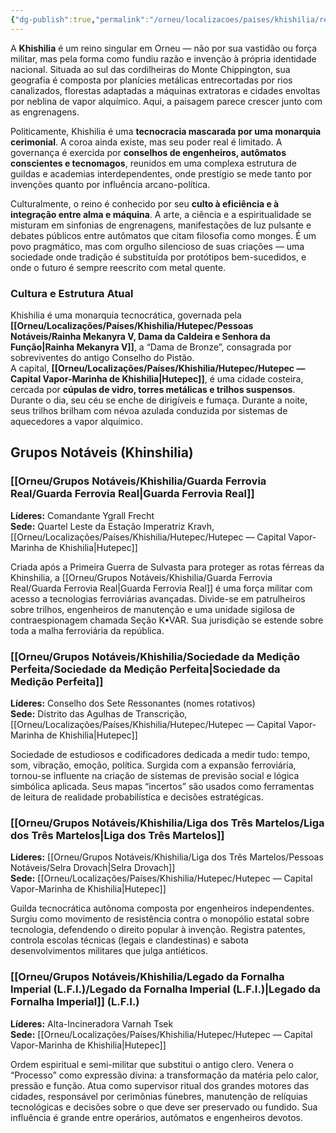 ```yaml
---
{"dg-publish":true,"permalink":"/orneu/localizacoes/paises/khishilia/reino-de-khishilia/","tags":["países"]}
---
```


A **Khishilia** é um reino singular em Orneu — não por sua vastidão ou força militar, mas pela forma como fundiu razão e invenção à própria identidade nacional. Situada ao sul das cordilheiras do Monte Chippington, sua geografia é composta por planícies metálicas entrecortadas por rios canalizados, florestas adaptadas a máquinas extratoras e cidades envoltas por neblina de vapor alquímico. Aqui, a paisagem parece crescer junto com as engrenagens.

Politicamente, Khishilia é uma **tecnocracia mascarada por uma monarquia cerimonial**. A coroa ainda existe, mas seu poder real é limitado. A governança é exercida por **conselhos de engenheiros, autômatos conscientes e tecnomagos**, reunidos em uma complexa estrutura de guildas e academias interdependentes, onde prestígio se mede tanto por invenções quanto por influência arcano-política.

Culturalmente, o reino é conhecido por seu **culto à eficiência e à integração entre alma e máquina**. A arte, a ciência e a espiritualidade se misturam em sinfonias de engrenagens, manifestações de luz pulsante e debates públicos entre autômatos que citam filosofia como monges. É um povo pragmático, mas com orgulho silencioso de suas criações — uma sociedade onde tradição é substituída por protótipos bem-sucedidos, e onde o futuro é sempre reescrito com metal quente.

### **Cultura e Estrutura Atual**

Khishilia é uma monarquia tecnocrática, governada pela **[[Orneu/Localizações/Países/Khishilia/Hutepec/Pessoas Notáveis/Rainha Mekanyra V, Dama da Caldeira e Senhora da Função\|Rainha Mekanyra V]]**, a “Dama de Bronze”, consagrada por sobreviventes do antigo Conselho do Pistão.  
A capital, **[[Orneu/Localizações/Países/Khishilia/Hutepec/Hutepec — Capital Vapor-Marinha de Khishilia\|Hutepec]]**, é uma cidade costeira, cercada por **cúpulas de vidro, torres metálicas e trilhos suspensos**. Durante o dia, seu céu se enche de dirigíveis e fumaça. Durante a noite, seus trilhos brilham com névoa azulada conduzida por sistemas de aquecedores a vapor alquímico.


## **Grupos Notáveis (Khinshilia)**

### **[[Orneu/Grupos Notáveis/Khishilia/Guarda Ferrovia Real/Guarda Ferrovia Real\|Guarda Ferrovia Real]]**

**Líderes:** Comandante Ygrall Frecht  
**Sede:** Quartel Leste da Estação Imperatriz Kravh, [[Orneu/Localizações/Países/Khishilia/Hutepec/Hutepec — Capital Vapor-Marinha de Khishilia\|Hutepec]]

Criada após a Primeira Guerra de Sulvasta para proteger as rotas férreas da Khinshilia, a [[Orneu/Grupos Notáveis/Khishilia/Guarda Ferrovia Real/Guarda Ferrovia Real\|Guarda Ferrovia Real]] é uma força militar com acesso a tecnologias ferroviárias avançadas. Divide-se em patrulheiros sobre trilhos, engenheiros de manutenção e uma unidade sigilosa de contraespionagem chamada Seção K•VAR. Sua jurisdição se estende sobre toda a malha ferroviária da república.

### **[[Orneu/Grupos Notáveis/Khishilia/Sociedade da Medição Perfeita/Sociedade da Medição Perfeita\|Sociedade da Medição Perfeita]]**

**Líderes:** Conselho dos Sete Ressonantes (nomes rotativos)  
**Sede:** Distrito das Agulhas de Transcrição, [[Orneu/Localizações/Países/Khishilia/Hutepec/Hutepec — Capital Vapor-Marinha de Khishilia\|Hutepec]]

Sociedade de estudiosos e codificadores dedicada a medir tudo: tempo, som, vibração, emoção, política. Surgida com a expansão ferroviária, tornou-se influente na criação de sistemas de previsão social e lógica simbólica aplicada. Seus mapas “incertos” são usados como ferramentas de leitura de realidade probabilística e decisões estratégicas.

### **[[Orneu/Grupos Notáveis/Khishilia/Liga dos Três Martelos/Liga dos Três Martelos\|Liga dos Três Martelos]]**

**Líderes:** [[Orneu/Grupos Notáveis/Khishilia/Liga dos Três Martelos/Pessoas Notáveis/Selra Drovach\|Selra Drovach]]  
**Sede:** [[Orneu/Localizações/Países/Khishilia/Hutepec/Hutepec — Capital Vapor-Marinha de Khishilia\|Hutepec]]

Guilda tecnocrática autônoma composta por engenheiros independentes. Surgiu como movimento de resistência contra o monopólio estatal sobre tecnologia, defendendo o direito popular à invenção. Registra patentes, controla escolas técnicas (legais e clandestinas) e sabota desenvolvimentos militares que julga antiéticos.

### **[[Orneu/Grupos Notáveis/Khishilia/Legado da Fornalha Imperial (L.F.I.)/Legado da Fornalha Imperial (L.F.I.)\|Legado da Fornalha Imperial]] (L.F.I.)**

**Líderes:** Alta-Incineradora Varnah Tsek  
**Sede:** [[Orneu/Localizações/Países/Khishilia/Hutepec/Hutepec — Capital Vapor-Marinha de Khishilia\|Hutepec]]

Ordem espiritual e semi-militar que substitui o antigo clero. Venera o “Processo” como expressão divina: a transformação da matéria pelo calor, pressão e função. Atua como supervisor ritual dos grandes motores das cidades, responsável por cerimônias fúnebres, manutenção de relíquias tecnológicas e decisões sobre o que deve ser preservado ou fundido. Sua influência é grande entre operários, autômatos e engenheiros devotos.



